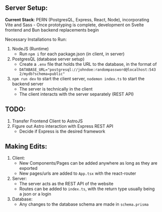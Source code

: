 ## Server Setup:

**Current Stack**:
PERN (PostgresQL, Express, React, Node), incorporating Vite and Sass
    - Once prototyping is complete, development on Svelte frontend and Bun backend replacements begin

Necessary Installations to Run:
1. NodeJS (Runtime)
    - Run `npm i` for each package.json (in client, in server)
2. PostgresQL (database server setup)
    - Create a `.env` file that holds the URL to the database, in the format of 
    - `DATABASE_URL="postgresql://johndoe:randompassword@localhost:5432/mydb?schema=public"`
3. `npm run dev` to start the client server, `nodemon index.ts` to start the backend server
    - The server is technically in the client
    - The client interacts with the server separately (REST API)

## TODO:
1. Transfer Frontend Client to AstroJS
2. Figure out Astro interaction with Express REST API
    - Decide if Express is the desired framework

## Making Edits:
1. Client:
    - New Components/Pages can be added anywhere as long as they are exported
    - New pages/urls are added to `App.tsx` with the react-router
2. Server:
    - The server acts as the REST API of the website
    - Routes can be added to `index.ts`, with the return type usually being a json or a login
3. Database:
    - Any changes to the database schema are made in `schema.prisma`